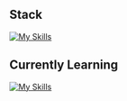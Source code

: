## Stack
[![My Skills](https://skillicons.dev/icons?i=html,css,js,react,tailwind,java,cpp,bootstrap)](https://skillicons.dev)

## Currently Learning 
[![My Skills](https://skillicons.dev/icons?i=nodejs,express,postgres,python,spring)](https://skillicons.dev)

